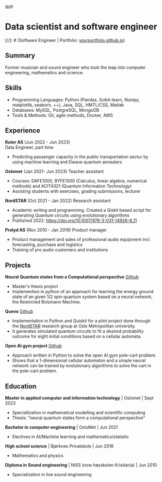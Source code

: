 
*WIP*
# Data scientist and software engineer
[//]: # (Software Engineer | Portfolio: [yourportfolio.github.io](https://yourportfolio.github.io))

## Summary
Former musician and sound engineer who took the leap into computer engineering, mathematics and science.

## Skills
- Programming Languages: Python (Pandas, Scikit-learn, Numpy, matplotlib, seaborn, ++), Java, SQL, HMTL/CSS, Matlab
- Databases: MySQL, PostgreSQL, MongoDB
- Tools & Methods: Git, agile methods, Docker, AWS

## Experience
**Ruter AS** (Jun 2022 - Jun 2023)   
Data Engineer, part time
- Predicting passanger capacity in the public transportation sectur by using machine learning and Dwave quantum annealers


**Oslomet** (Jan 2021- Jun 2023)
Teacher assistant
- Courses: DAFE1000, BYFE1000 (Calculus, linear algebra, numerical methods) and ACIT4321 (Quantum Information Technology)
- Assisting students with exercises, grading submissions, lecturer

**NordSTAR** (Oct 2021 - Jan 2022)
Research assistant
- Academic writing and programming. Created a Qiskit based script for generating Quantum circuits using evolutionary algorithms
- Published 2022: https://doi.org/10.1007/978-3-031-14926-9_11

**Prolyd AS** (Nov 2010 - Jan 2019)
Product manager 
- Product management and sales of professional audio equipment incl. forecasting, purchase and logistics
- Training of pro audio customers and institutions
  
## Projects
**Neural Quantum states from a Computational perspective** [Github](https://github.com/Overskott/Neural-quantum-states-from-a-computational-perspective)
- Master's thesis project
- Implemention in python of an approach for learning the energy ground state of an given 1/2 spin quantum system based on a neural network, the Restricted Bolzmann Machine.

**Quevo** [Github](https://github.com/Overskott/Quevo)
- Implementation in Python and Quiskit for a pilot project done through the [NordSTAR](https://www.oslomet.no/en/nordstar) research group at Oslo Metropolitan university.
- It generates simulated quantum circuits to fit a desired probability outcome for eight initial conditions based on a cellular automata.

**Open AI gym project** [Github](https://github.com/Overskott/OpenAIgym-project?tab=readme-ov-file)
- Approach written in Python to solve the open AI gym pole-cart problem.
- Shows that a 1-dimensional cellular automaton and a simple neural network can be trained by evolutionary algorithms to solve the cart in the pole-cart problem.

## Education
**Master in applied computer and information technology** | Oslomet | Sept 2023
- Speciallization in mathematical modelling and scientific computing
- Thesis: "neural quantum states form a computational perspective"

**Bachelor in computer engineering** | OsloMet | Jun 2021
- Electives in AI/Machine learning and mathematics/statistic

**High school science** | Bjørknes Privatskole | Jun 2018
- Mathematics and physics

**Diploma in Sound engineering** | NISS (now høyskolen Krisitania) | Jun 2010
- Specialization in live sound engineering
